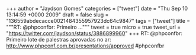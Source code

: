 
+++
author = "Jaydson Gomes"
categories = ["tweet"]
date = "Thu Sep 10 13:14:59 +0000 2009"
draft = false
slug = "136559abdecacce0021484355957923dc64c9847"
tags = ["tweet"]
title = """RT: @phpconfbr: Primeiro ..."""
tweet = true
micro = true
tweet_url = "https://twitter.com/jaydson/status/3886899960"
+++
RT: @phpconfbr: Primeiro lote de palestras aprovadas no ar: http://www.phpconf.com.br/presentations/approved #phpconfbr
